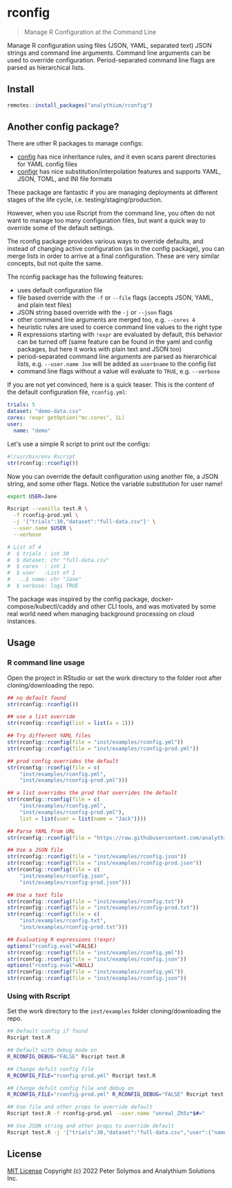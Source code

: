 # rconfig

> Manage R Configuration at the Command Line

Manage R configuration using files (JSON, YAML, separated text)
JSON strings and command line arguments. Command line arguments
can be used to override configuration. Period-separated command line
flags are parsed as hierarchical lists.

## Install

```R
remotes::install_packages("analythium/rconfig")
```

## Another config package?

There are other R packages to manage configs:

- [config](https://rstudio.github.io/config/) has nice inheritance rules, and it even scans parent directories for YAML config files
- [configr](https://CRAN.R-project.org/package=configr) has nice substitution/interpolation features and supports YAML, JSON, TOML, and INI file formats

These package are fantastic if you are managing deployments at different stages of the life cycle, i.e. testing/staging/production.

However, when you use Rscript from the command line, you often do not want to manage too many configuration files, but want a quick way to override some of the default settings.

The rconfig package provides various ways to override defaults, and instead of changing active configuration (as in the config package), you can merge lists in order to arrive at a final configuration. These are very similar concepts, but not quite the same.

The rconfig package has the following features:

- uses default configuration file
- file based override with the `-f` or `--file` flags (accepts JSON, YAML, and plain text files)
- JSON string based override with the `-j` or `--json` flags
- other command line arguments are merged too, e.g. `--cores 4`
- heuristic rules are used to coerce command line values to the right type
- R expressions starting with `!expr` are evaluated by default, this behavior can be turned off (same feature can be found in the yaml and config packages, but here it works with plain text and JSON too)
- period-separated command line arguments are parsed as hierarchical lists, e.g. `--user.name Joe` will be added as `user$name` to the config list
- command line flags without a value will evaluate to `TRUE`, e.g. `--verbose`

If you are not yet convinced, here is a quick teaser.
This is the content of the default configuration file, `rconfig.yml`:

```yaml
trials: 5
dataset: "demo-data.csv"
cores: !expr getOption("mc.cores", 1L)
user:
  name: "demo"
```

Let's use a simple R script to print out the configs:

```R
#!/usr/bin/env Rscript
str(rconfig::rconfig())
```

Now you can override the default configuration using another file, a JSON string, and some other flags. Notice the variable substitution for user name!

```bash
export USER=Jane

Rscript --vanilla test.R \
  -f rconfig-prod.yml \
  -j '{"trials":30,"dataset":"full-data.csv"}' \
  --user.name $USER \
  --verbose

# List of 4
#  $ trials : int 30
#  $ dataset: chr "full-data.csv"
#  $ cores  : int 1
#  $ user   :List of 1
#   ..$ name: chr "Jane"
#  $ verbose: logi TRUE
```

The package was inspired by the config package, docker-compose/kubectl/caddy and other CLI tools, and was motivated by some real world need when managing background processing on cloud instances.

## Usage

### R command line usage

Open the project in RStudio or set the work directory to the folder root after cloning/downloading the repo.

```R
## no default found
str(rconfig::rconfig())

## use a list override
str(rconfig::rconfig(list = list(a = 1)))

## Try different YAML files
str(rconfig::rconfig(file = "inst/examples/rconfig.yml"))
str(rconfig::rconfig(file = "inst/examples/rconfig-prod.yml"))

## prod config overrides the default
str(rconfig::rconfig(file = c(
    "inst/examples/rconfig.yml",
    "inst/examples/rconfig-prod.yml")))

## a list overrides the prod that overrides the default
str(rconfig::rconfig(file = c(
    "inst/examples/rconfig.yml",
    "inst/examples/rconfig-prod.yml"),
    list = list(user = list(name = "Jack"))))

## Parse YAML from URL
str(rconfig::rconfig(file = "https://raw.githubusercontent.com/analythium/docker-compose-shiny-example/main/docker-compose.yml"))

## Use a JSON file
str(rconfig::rconfig(file = "inst/examples/rconfig.json"))
str(rconfig::rconfig(file = "inst/examples/rconfig-prod.json"))
str(rconfig::rconfig(file = c(
    "inst/examples/rconfig.json",
    "inst/examples/rconfig-prod.json")))

## Use a text file
str(rconfig::rconfig(file = "inst/examples/rconfig.txt"))
str(rconfig::rconfig(file = "inst/examples/rconfig-prod.txt"))
str(rconfig::rconfig(file = c(
    "inst/examples/rconfig.txt",
    "inst/examples/rconfig-prod.txt")))

## Evaluating R expressions (!expr)
options("rconfig.eval"=FALSE)
str(rconfig::rconfig(file = "inst/examples/rconfig.yml"))
str(rconfig::rconfig(file = "inst/examples/rconfig.json"))
options("rconfig.eval"=NULL)
str(rconfig::rconfig(file = "inst/examples/rconfig.yml"))
str(rconfig::rconfig(file = "inst/examples/rconfig.json"))
```

### Using with Rscript

Set the work directory to the `inst/examples` folder cloning/downloading the repo.

```bash
## Default config if found
Rscript test.R

## Default with debug mode on
R_RCONFIG_DEBUG="FALSE" Rscript test.R

## Change defult config file
R_RCONFIG_FILE="rconfig-prod.yml" Rscript test.R

## Change defult config file and debug on
R_RCONFIG_FILE="rconfig-prod.yml" R_RCONFIG_DEBUG="FALSE" Rscript test.R

## Use file and other props to override default
Rscript test.R -f rconfig-prod.yml --user.name "unreal_Zh5z*$#="

## Use JSON string and other props to override default
Rscript test.R -j '{"trials":30,"dataset":"full-data.csv","user":{"name": "real_We4$#z*="}}' --user.name "unreal_Zh5z*$#="
```

## License

[MIT License](./LICENSE)
Copyright (c) 2022 Peter Solymos and Analythium Solutions Inc.
